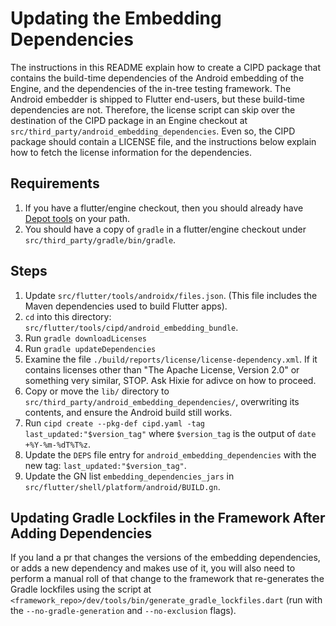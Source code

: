 # Updating the Embedding Dependencies

The instructions in this README explain how to create a CIPD package that
contains the build-time dependencies of the Android embedding of the Engine, and
the dependencies of the in-tree testing framework. The Android embedder is
shipped to Flutter end-users, but these build-time dependencies are not.
Therefore, the license script can skip over the destination of the CIPD package
in an Engine checkout at `src/third_party/android_embedding_dependencies`. Even
so, the CIPD package should contain a LICENSE file, and the instructions below
explain how to fetch the license information for the dependencies.

## Requirements

1. If you have a flutter/engine checkout, then you should already have
   [Depot tools](http://commondatastorage.googleapis.com/chrome-infra-docs/flat/depot_tools/docs/html/depot_tools_tutorial.html#_setting_up)
   on your path.
1. You should have a copy of `gradle` in a flutter/engine checkout under
   `src/third_party/gradle/bin/gradle`.

## Steps

1. Update `src/flutter/tools/androidx/files.json`. (This file includes the Maven
   dependencies used to build Flutter apps).
1. `cd` into this directory: `src/flutter/tools/cipd/android_embedding_bundle`.
1. Run `gradle downloadLicenses`
1. Run `gradle updateDependencies`
1. Examine the file `./build/reports/license/license-dependency.xml`. If it
   contains licenses other than "The Apache License, Version 2.0" or something
   very similar, STOP. Ask Hixie for adivce on how to proceed.
1. Copy or move the `lib/` directory to
   `src/third_party/android_embedding_dependencies/`, overwriting its contents,
   and ensure the Android build still works.
1. Run `cipd create --pkg-def cipd.yaml -tag last_updated:"$version_tag"` where
   `$version_tag` is the output of `date +%Y-%m-%dT%T%z`.
1. Update the `DEPS` file entry for `android_embedding_dependencies` with the
   new tag: `last_updated:"$version_tag"`.
1. Update the GN list `embedding_dependencies_jars` in
   `src/flutter/shell/platform/android/BUILD.gn`.

## Updating Gradle Lockfiles in the Framework After Adding Dependencies

If you land a pr that changes the versions of the embedding dependencies, or
adds a new dependency and makes use of it, you will also need to perform a
manual roll of that change to the framework that re-generates the Gradle
lockfiles using the script at
`<framework_repo>/dev/tools/bin/generate_gradle_lockfiles.dart` (run with the
`--no-gradle-generation` and `--no-exclusion` flags).
